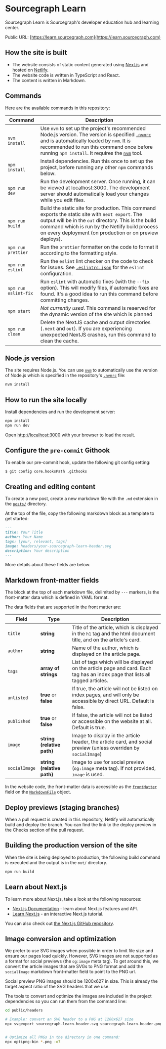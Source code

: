 # Sourcegraph Learn

Sourcegraph Learn is Sourcegraph's developer education hub and learning center.

Public URL: [https://learn.sourcegraph.com](https://learn.sourcegraph.com)

## How the site is built

- The website consists of static content generated using [Next.js](https://nextjs.org) and hosted on [Netlify](https://www.netlify.com/).
- The website code is written in TypeScript and React.
- The content is written in Markdown.

## Commands

Here are the available commands in this repository:

| Command              | Description                                                                                                                                                                                                                                                                              |
| -------------------- | ---------------------------------------------------------------------------------------------------------------------------------------------------------------------------------------------------------------------------------------------------------------------------------------- |
| `nvm install`        | Use `nvm` to set up the project's recommended Node.js version. The version is specified [`.nvmrc`](./.nvmrc) and is automatically loaded by `nvm`. It is recommended to run this command once before running `npm install`. It requires the [`nvm`](https://github.com/nvm-sh/nvm) tool. |
| `npm install`        | Install dependencies. Run this once to set up the project, before running any other `npm` commands below.                                                                                                                                                                                |
| `npm run dev`        | Run the development server. Once running, it can be viewed at [localhost:3000](http://localhost:3000). The development server should automatically load your changes while you edit files.                                                                                               |
| `npm run build`      | Build the static site for production. This command exports the static site with `next export`. The output will be in the `out` directory. This is the build command which is run by the Netlify build process on every deployment (on production or on preview deploys).                 |
| `npm run prettier`   | Run the `prettier` formatter on the code to format it according to the formatting style.                                                                                                                                                                                                 |
| `npm run eslint`     | Run the `eslint` lint checker on the code to check for issues. See [`.eslintrc.json`](./.eslintrc.json) for the `eslint` configuration.                                                                                                                                                  |
| `npm run eslint-fix` | Run `eslint` with automatic fixes (with the `--fix` option). This will modify files, if automatic fixes are found. It's a good idea to run this command before committing changes.                                                                                                       |
| `npm start`          | _Not currently used_. This command is reserved for the dynamic version of the site which is planned                                                                                                                                                                                      |
| `npm run clean`      | Delete the NextJS cache and output directories (`.next` and `out`). If you are experiencing unexpected NextJS crashes, run this command to clean the cache.                                                                                                                              |

## Node.js version

The site requires Node.js. You can use [`nvm`](https://github.com/nvm-sh/nvm) to automatically use the version of Node.js which is specified in the repository's [`.nvmrc`](./.nvmrc) file:

```sh
nvm install
```

## How to run the site locally

Install dependencies and run the development server:

```sh
npm install
npm run dev
```
Open [http://localhost:3000](http://localhost:3000) with your browser to load the result.

## Configure the `pre-commit` Githook

To enable our pre-commit hook, update the following git config setting:

```sh
$ git config core.hooksPath .githooks
```

## Creating and editing content

To create a new post, create a new markdown file with the `.md` extension in the [`posts/`](./posts) directory.

At the top of the file, copy the following markdown block as a template to get started:

```md
---
title: Your Title
author: Your Name
tags: [your, relevant, tags]
image: headers/your-sourcegraph-learn-header.svg
description: Your description
---
```

More details about these fields are below.

## Markdown front-matter fields

The block at the top of each markdown file, delimited by `---` markers, is the front-matter data which is defined in YAML format.

The data fields that are supported in the front matter are:

| Field         | Type                       | Description                                                                                                                   |
| ------------- | -------------------------- | ----------------------------------------------------------------------------------------------------------------------------- |
| `title`       | **string**                 | Title of the article, which is displayed in the `h1` tag and the html document title, and on the article's card.              |
| `author`      | **string**                 | Name of the author, which is displayed on the article page.                                                                   |
| `tags`        | **array of strings**       | List of tags which will be displayed on the article page and card. Each tag has an index page that lists all tagged articles. |
| `unlisted`    | **true** or **false**      | If true, the article will not be listed on index pages, and will only be accessible by direct URL. Default is false.          |
| `published`   | **true** or **false**      | If false, the article will not be listed or accessible on the website at all. Default is true.                                |
| `image`       | **string (relative path)** | Image to display in the article header, the article card, and social preview (unless overriden by `socialImage`)              |
| `socialImage` | **string (relative path)** | Image to use for social preview (`og:image` meta tag). If not provided, `image` is used.                                      |

In the website code, the front-matter data is accessible as the [`frontMatter`](./util/FrontMatter.ts) field on the [`MarkdownFile`](./util/MarkdownFile.ts) object.

## Deploy previews (staging branches)

When a pull request is created in this repository, Netlify will automatically build and deploy the branch. You can find the link to the deploy preview in the Checks section of the pull request.

## Building the production version of the site

When the site is being deployed to production, the following build command is executed and the output is in the `out/` directory.

```sh
npm run build
```

## Learn about Next.js

To learn more about Next.js, take a look at the following resources:

- [Next.js Documentation](https://nextjs.org/docs) - learn about Next.js features and API.
- [Learn Next.js](https://nextjs.org/learn) - an interactive Next.js tutorial.

You can also check out [the Next.js GitHub repository](https://github.com/vercel/next.js/).

## Image conversion and optimization

We prefer to use SVG images when possible in order to limit file size and ensure our pages load quickly.
However, SVG images are not supported as a format for social previews (the `og:image` meta tag). To get around this, we convert the article images that are SVGs to PNG format and add the `socialImage` markdown front-matter field to point to the PNG url.

Social preview PNG images should be 1200x627 in size. This is already the target aspect ratio of the SVG headers that we use.

The tools to convert and optimize the images are included in the project dependencies so you can run them from the command line:

```sh
cd public/headers

# Example: convert an SVG header to a PNG at 1200x627 size
npx svgexport sourcegraph-learn-header.svg sourcegraph-learn-header.png 1200:627


# Optimize all PNGs in the directory in one command:
npx optipng-bin *.png -o7
```
